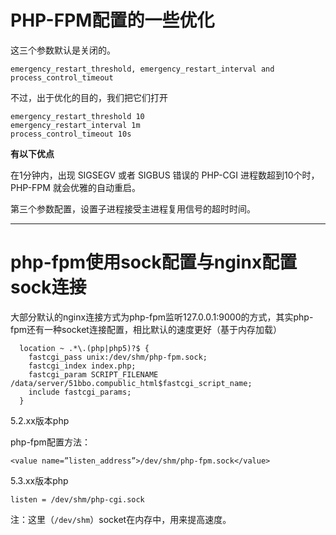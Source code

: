 # PHP-FPM配置的一些优化

这三个参数默认是关闭的。

    emergency_restart_threshold, emergency_restart_interval and process_control_timeout
    

不过，出于优化的目的，我们把它们打开

    emergency_restart_threshold 10
    emergency_restart_interval 1m
    process_control_timeout 10s
    

**有以下优点**

在1分钟内，出现 SIGSEGV 或者 SIGBUS 错误的 PHP-CGI 进程数超到10个时，PHP-FPM 就会优雅的自动重启。

第三个参数配置，设置子进程接受主进程复用信号的超时时间。

----


# php-fpm使用sock配置与nginx配置sock连接


大部分默认的nginx连接方式为php-fpm监听127.0.0.1:9000的方式，其实php-fpm还有一种socket连接配置，相比默认的速度更好（基于内存加载）

```nginx
  location ~ .*\.(php|php5)?$ {
    fastcgi_pass unix:/dev/shm/php-fpm.sock;
    fastcgi_index index.php;
    fastcgi_param SCRIPT_FILENAME /data/server/51bbo.compublic_html$fastcgi_script_name;
    include fastcgi_params;
  }
```
5.2.xx版本php

php-fpm配置方法：

`<value name=”listen_address”>/dev/shm/php-fpm.sock</value>`

 5.3.xx版本php

`listen = /dev/shm/php-cgi.sock`

注：这里（`/dev/shm`）socket在内存中，用来提高速度。
